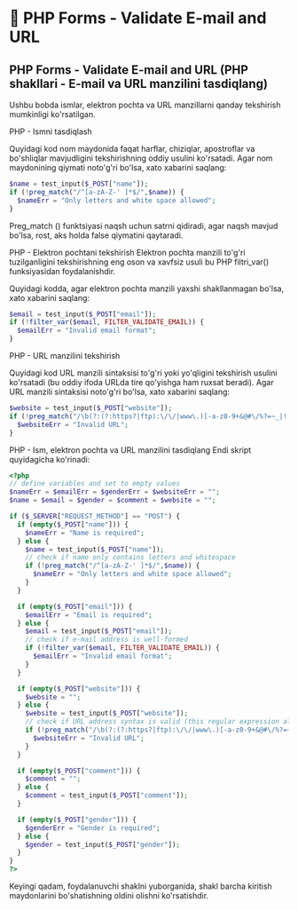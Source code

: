 # 📔 PHP Forms - Validate E-mail and URL

## PHP Forms - Validate E-mail and URL (PHP shakllari - E-mail va URL manzilini tasdiqlang)

Ushbu bobda ismlar, elektron pochta va URL manzillarni qanday tekshirish mumkinligi ko'rsatilgan.

PHP - Ismni tasdiqlash

Quyidagi kod nom maydonida faqat harflar, chiziqlar, apostroflar va bo'shliqlar mavjudligini tekshirishning oddiy usulini ko'rsatadi. Agar nom maydonining qiymati noto'g'ri bo'lsa, xato xabarini saqlang:

```php
$name = test_input($_POST["name"]);
if (!preg_match("/^[a-zA-Z-' ]*$/",$name)) {
  $nameErr = "Only letters and white space allowed";
}
```

Preg_match () funktsiyasi naqsh uchun satrni qidiradi, agar naqsh mavjud bo'lsa, rost, aks holda false qiymatini qaytaradi.

PHP - Elektron pochtani tekshirish
Elektron pochta manzili to'g'ri tuzilganligini tekshirishning eng oson va xavfsiz usuli bu PHP filtri_var() funksiyasidan foydalanishdir.

Quyidagi kodda, agar elektron pochta manzili yaxshi shakllanmagan bo'lsa, xato xabarini saqlang:

```php
$email = test_input($_POST["email"]);
if (!filter_var($email, FILTER_VALIDATE_EMAIL)) {
  $emailErr = "Invalid email format";
}
```

PHP - URL manzilini tekshirish

Quyidagi kod URL manzili sintaksisi to'g'ri yoki yo'qligini tekshirish usulini ko'rsatadi (bu oddiy ifoda URLda tire qo'yishga ham ruxsat beradi). Agar URL manzili sintaksisi noto'g'ri bo'lsa, xato xabarini saqlang:

```php
$website = test_input($_POST["website"]);
if (!preg_match("/\b(?:(?:https?|ftp):\/\/|www\.)[-a-z0-9+&@#\/%?=~_|!:,.;]*[-a-z0-9+&@#\/%=~_|]/i",$website)) {
  $websiteErr = "Invalid URL";
}
```

PHP - Ism, elektron pochta va URL manzilini tasdiqlang
Endi skript quyidagicha ko'rinadi:

```php
<?php
// define variables and set to empty values
$nameErr = $emailErr = $genderErr = $websiteErr = "";
$name = $email = $gender = $comment = $website = "";

if ($_SERVER["REQUEST_METHOD"] == "POST") {
  if (empty($_POST["name"])) {
    $nameErr = "Name is required";
  } else {
    $name = test_input($_POST["name"]);
    // check if name only contains letters and whitespace
    if (!preg_match("/^[a-zA-Z-' ]*$/",$name)) {
      $nameErr = "Only letters and white space allowed";
    }
  }

  if (empty($_POST["email"])) {
    $emailErr = "Email is required";
  } else {
    $email = test_input($_POST["email"]);
    // check if e-mail address is well-formed
    if (!filter_var($email, FILTER_VALIDATE_EMAIL)) {
      $emailErr = "Invalid email format";
    }
  }

  if (empty($_POST["website"])) {
    $website = "";
  } else {
    $website = test_input($_POST["website"]);
    // check if URL address syntax is valid (this regular expression also allows dashes in the URL)
    if (!preg_match("/\b(?:(?:https?|ftp):\/\/|www\.)[-a-z0-9+&@#\/%?=~_|!:,.;]*[-a-z0-9+&@#\/%=~_|]/i",$website)) {
      $websiteErr = "Invalid URL";
    }
  }

  if (empty($_POST["comment"])) {
    $comment = "";
  } else {
    $comment = test_input($_POST["comment"]);
  }

  if (empty($_POST["gender"])) {
    $genderErr = "Gender is required";
  } else {
    $gender = test_input($_POST["gender"]);
  }
}
?>
```

Keyingi qadam, foydalanuvchi shaklni yuborganida, shakl barcha kiritish maydonlarini bo'shatishning oldini olishni ko'rsatishdir.













